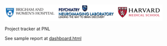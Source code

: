 ![](pnl-bwh-hms.png)

Project tracker at PNL

See sample report at [dashboard.html](dashboard.html)
